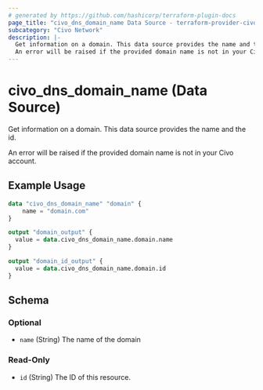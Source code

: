 ```yaml
---
# generated by https://github.com/hashicorp/terraform-plugin-docs
page_title: "civo_dns_domain_name Data Source - terraform-provider-civo"
subcategory: "Civo Network"
description: |-
  Get information on a domain. This data source provides the name and the id.
  An error will be raised if the provided domain name is not in your Civo account.
---
```


# civo_dns_domain_name (Data Source)

Get information on a domain. This data source provides the name and the id.

An error will be raised if the provided domain name is not in your Civo account.

## Example Usage

```terraform
data "civo_dns_domain_name" "domain" {
    name = "domain.com"
}

output "domain_output" {
  value = data.civo_dns_domain_name.domain.name
}

output "domain_id_output" {
  value = data.civo_dns_domain_name.domain.id
}
```

<!-- schema generated by tfplugindocs -->
## Schema

### Optional

- `name` (String) The name of the domain

### Read-Only

- `id` (String) The ID of this resource.


